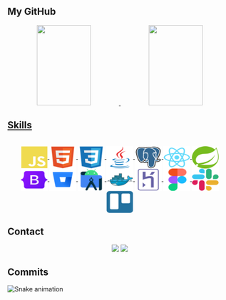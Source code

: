 <link rel="stylesheet" href="https://cdn.jsdelivr.net/gh/devicons/devicon@v2.14.0/devicon.min.css">
   
   ## My GitHub
 <a href="#">
  <div align="center" width="100%">
    <img height="180em" width="49%" src="https://github-readme-stats.vercel.app/api?username=Igorrosiak&show_icons=true&theme=radical&include_all_commits=true&count_private=true"/>
   <img height="180em" width="49%" src="https://github-readme-stats.vercel.app/api/top-langs/?username=Igorrosiak&layout=compact&langs_count=7&theme=radical"/>
  </div>

  ## Skills
  <div align="center" style="display: inline_block"><br>
    <img align="center" alt="Igor-JS" height="50" width="60" src="https://raw.githubusercontent.com/devicons/devicon/master/icons/javascript/javascript-plain.svg">
    <img align="center" alt="Igor-HTML" height="50" width="60" src="https://raw.githubusercontent.com/devicons/devicon/master/icons/html5/html5-original.svg">
    <img align="center" alt="Igor-CSS" height="50" width="60" src="https://raw.githubusercontent.com/devicons/devicon/master/icons/css3/css3-original.svg">
    <img align="center" alt="Igor-JAVA" height="50" width="60" src="https://raw.githubusercontent.com/devicons/devicon/master/icons/java/java-original.svg">
    <img align="center" alt="Igor-POSTGRES" height="50" width="60" src="https://github.com/devicons/devicon/blob/master/icons/postgresql/postgresql-original.svg">
    <img align="center" alt="Igor-REACT" height="50" width="60" src="https://github.com/devicons/devicon/blob/master/icons/react/react-original.svg">
    <img align="center" alt="Igor-SPRING" height="50" width="60" src="https://github.com/devicons/devicon/blob/master/icons/spring/spring-original.svg">
    <img align="center" alt="Igor-BOOTSTRAP" height="50" width="60" src="https://github.com/devicons/devicon/blob/master/icons/bootstrap/bootstrap-original.svg">
    <img align="center" alt="Igor-BITBUCKET" height="50" width="60" src="https://github.com/devicons/devicon/blob/master/icons/bitbucket/bitbucket-original.svg">
    <img align="center" alt="Igor-ANDROIDSTUDIO" height="50" width="60" src="https://github.com/devicons/devicon/blob/master/icons/androidstudio/androidstudio-original.svg">
    <img align="center" alt="Igor-DOCKER" height="50" width="60" src="https://github.com/devicons/devicon/blob/master/icons/docker/docker-original.svg">
    <img align="center" alt="Igor-HEROKU" height="50" width="60" src="https://github.com/devicons/devicon/blob/master/icons/heroku/heroku-original.svg">
    <img align="center" alt="Igor-FIGMA" height="50" width="60" src="https://github.com/devicons/devicon/blob/master/icons/figma/figma-original.svg">
    <img align="center" alt="Igor-SLACK" height="50" width="60" src="https://github.com/devicons/devicon/blob/master/icons/slack/slack-original.svg">
    <img align="center" alt="Igor-TRELLO" height="50" width="60" src="https://github.com/devicons/devicon/blob/master/icons/trello/trello-plain.svg">
  </div>
 </a>

 ## Contact
 <div align="center"> 
   <a href="https://www.linkedin.com/in/igor-rosiak/" target="_blank"><img width="120" src="https://img.shields.io/badge/-LinkedIn-%230077B5?style=for-the-badge&logo=linkedin&logoColor=white"></a> 
   <a href="mailto:igorluizbelterrosiak@gmail.com" target="_blank"><img width="95" src="https://img.shields.io/badge/Gmail-D14836?style=for-the-badge&logo=gmail&logoColor=white" target="_blank"></a> 
 </div>
 
 ## Commits

 ![Snake animation](https://github.com/Igorrosiak/Igorrosiak/blob/output/github-contribution-grid-snake.svg)
